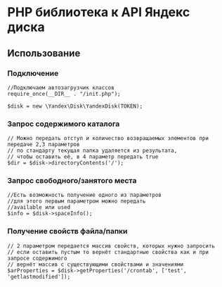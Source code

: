 # PHP библиотека к API Яндекс диска

## Использование

### Подключение
```
//Подключаем автозагрузчик классов
require_once(__DIR__ . "/init.php");

$disk = new \Yandex\Disk\YandexDisk(TOKEN);
```

### Запрос содержимого каталога

```
// Можно передать отступ и количество возвращаемых элементов при передаче 2,3 параметров
// по стандарту текущая папка удаляется из результата, 
// чтобы оставить её, в 4 параметр передать true
$dir = $disk->directoryContents('/');
```

### Запрос свободного/занятого места
```
//Есть возможность получение одного из параметров
//для этого первым параметром можно передать 
//available или used
$info = $disk->spaceInfo();
```

### Получение свойств файла/папки
```
// 2 параметром передается массив свойств, которых нужно запросить
// если оставить пустым то вернёт стандартные свойства как и при запросе содержимого
// вернёт массив с существующими свойствами и значениями
$arProperties = $disk->getProperties('/crontab', ['test', 'getlastmodified']);
```